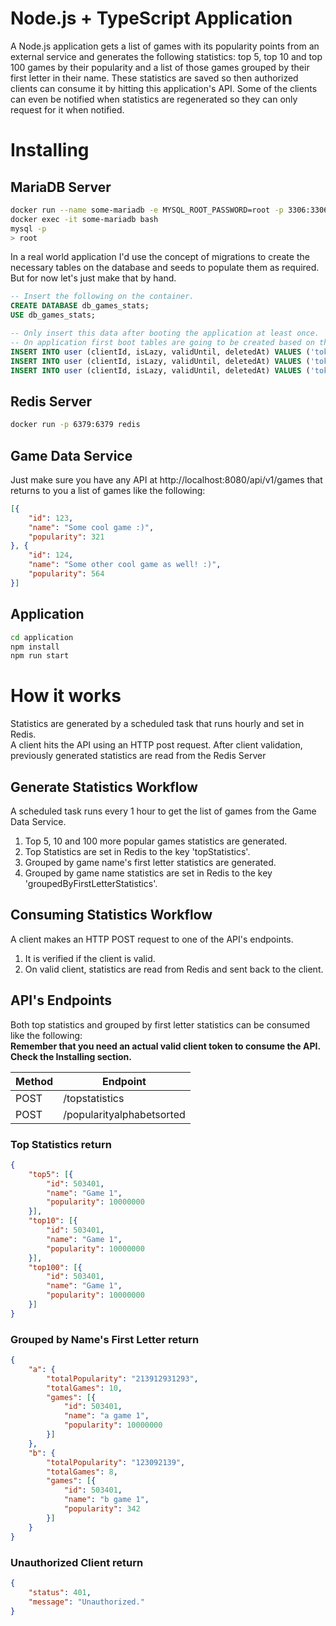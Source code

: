# Node.js + TypeScript Application

A Node.js application gets a list of games with its popularity points from an external service and generates the following statistics: top 5, top 10 and top 100 games by their popularity and a list of those games grouped by their first letter in their name. These statistics are saved so then authorized clients can consume it by hitting this application's API. Some of the clients can even be notified when statistics are regenerated so they can only request for it when notified.

# Installing
## MariaDB Server
```bash
docker run --name some-mariadb -e MYSQL_ROOT_PASSWORD=root -p 3306:3306 -d mariadb:10.3
docker exec -it some-mariadb bash
mysql -p
> root
```
In a real world application I'd use the concept of migrations to create the necessary tables on the database and seeds to populate them as required. But for now let's just make that by hand.
```sql
-- Insert the following on the container.
CREATE DATABASE db_games_stats;
USE db_games_stats;

-- Only insert this data after booting the application at least once.
-- On application first boot tables are going to be created based on the Models.
INSERT INTO user (clientId, isLazy, validUntil, deletedAt) VALUES ('tokenTestForLazyClient', 1, TIMESTAMPADD(MONTH, 1, NOW()), NULL);
INSERT INTO user (clientId, isLazy, validUntil, deletedAt) VALUES ('tokenTestForLazyClient__1', 1, TIMESTAMPADD(MONTH, 1, NOW()), NULL);
INSERT INTO user (clientId, isLazy, validUntil, deletedAt) VALUES ('tokenTestForEagerClient', 0, TIMESTAMPADD(MONTH, 1, NOW()), NULL);
```

## Redis Server
```bash
docker run -p 6379:6379 redis
```

## Game Data Service
Just make sure you have any API at http://localhost:8080/api/v1/games that returns to you a list of games like the following:
```json
[{
    "id": 123,
    "name": "Some cool game :)",
    "popularity": 321
}, {
    "id": 124,
    "name": "Some other cool game as well! :)",
    "popularity": 564
}]
```
## Application
```bash
cd application
npm install
npm run start
```


# How it works

Statistics are generated by a scheduled task that runs hourly and set in Redis.<br>
A client hits the API using an HTTP post request. After client validation, previously generated statistics are read from the Redis Server

## Generate Statistics Workflow
A scheduled task runs every 1 hour to get the list of games from the Game Data Service.
1. Top 5, 10 and 100 more popular games statistics are generated.
2. Top Statistics are set in Redis to the key 'topStatistics'.
3. Grouped by game name's first letter statistics are generated.
4. Grouped by game name statistics are set in Redis to the key 'groupedByFirstLetterStatistics'.

## Consuming Statistics Workflow
A client makes an HTTP POST request to one of the API's endpoints.
1. It is verified if the client is valid.
2. On valid client, statistics are read from Redis and sent back to the client.

## API's Endpoints
Both top statistics and grouped by first letter statistics can be consumed like the following:<br>
**Remember that you need an actual valid client token to consume the API. Check the Installing section.** <br>

| Method | Endpoint                  |
| ------ | ------------------------- |
| POST   | /topstatistics            |
| POST   | /popularityalphabetsorted |

### Top Statistics return
```json
{
    "top5": [{
        "id": 503401,
        "name": "Game 1",
        "popularity": 10000000
    }],
    "top10": [{
        "id": 503401,
        "name": "Game 1",
        "popularity": 10000000
    }],
    "top100": [{
        "id": 503401,
        "name": "Game 1",
        "popularity": 10000000
    }]
}
```

### Grouped by Name's First Letter return
```json
{
    "a": {
        "totalPopularity": "213912931293",
        "totalGames": 10,
        "games": [{
            "id": 503401,
            "name": "a game 1",
            "popularity": 10000000
        }]
    },
    "b": {
        "totalPopularity": "123092139",
        "totalGames": 8,
        "games": [{
            "id": 503401,
            "name": "b game 1",
            "popularity": 342
        }]
    }
}
```

### Unauthorized Client return
```json
{
    "status": 401,
    "message": "Unauthorized."
}
```